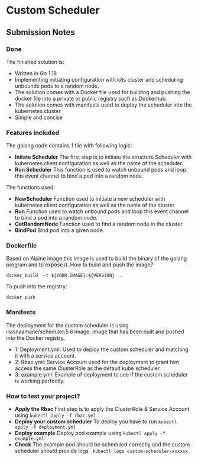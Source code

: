# Custom Scheduler



## Submission Notes

### Done

The finished solution is:

- Written in Go 1.18
- Implementing initiating configuration with k8s cluster and scheduling unbounds pods to a random node.
- The solution comes with a Docker file used for building and pushing the docker file into a private or public registry such as Dockerhub.
- The solution comes with manifests used to deploy the scheduler into the kubernetes cluster
- Simple and concise


### Features included

The golang code contains 1 file with following logic:

- **Initate Scheduler** The first step is to initiate the structure Scheduler with kubernetes client configuration as well as the name of the scheduler.
- **Run Scheduler** This function is used to watch unbound pods and loop this event channel to bind a pod into a random node.

The functions used: 
- **NewScheduler** Function used to initiate a new scheduler with kubernetes client configuration as well as the name of the cluster
- **Run** Function used to watch unbound pods and loop this event channel to bind a pod into a random node.
- **GetRandomNode** Function used to find a random node in the cluster
- **BindPod** Bind pod into a given node.

### Dockerfile

Based on Alpine image this image is used to build the binary of the golang program and to expose it. How to build and push the image?
```
docker build  -t ${YOUR_IMAGE}:${VERSION}  . 
```

To push into the registry:
```
docker push  
```

### Manifests

The deployment for the custom scheduler is using iliasnaamane/scheduler:5.6 image. Image that has been built and pushed into the Docker registry.

- 1: Deployment.yml: Used to deploy the custom scheduler and matching it with a service account.
- 2: Rbac.yml: Service Account used for the deployment to grant him access the same ClusterRole as the default kube scheduler.
- 3: example.yml:  Example of deployment to see if the custom scheduler is working perfectly.


### How to test your project?
- **Apply the Rbac** First step is to apply the ClusterRole & Service Account using ``` kubectl apply -f rbac.yml ``` 
- **Deploy your custom scheduler** To deploy you have to run ``` kubectl apply -f deployment.yml ``` 
- **Deploy example**  Deploy pod example using ``` kubectl apply -f example.yml ``` 
- **Check** The example pod should be scheduled correctly and the custom scheduler should provide logs ``` kubectl logs custom-scheduler-xxxxxx``` 


